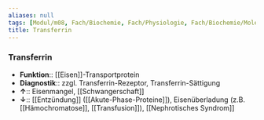 ```yaml
---
aliases: null
tags: [Modul/m08, Fach/Biochemie, Fach/Physiologie, Fach/Biochemie/Molekül]
title: Transferrin
---
```

### Transferrin
- **Funktion**:: [[Eisen]]-Transportprotein
- **Diagnostik**:: zzgl. Transferrin-Rezeptor, Transferrin-Sättigung
- **↑**:: Eisenmangel, [[Schwangerschaft]]
- **↓**:: [[Entzündung]] ([[Akute-Phase-Proteine]]), Eisenüberladung (z.B. [[Hämochromatose]], [[Transfusion]]), [[Nephrotisches Syndrom]]